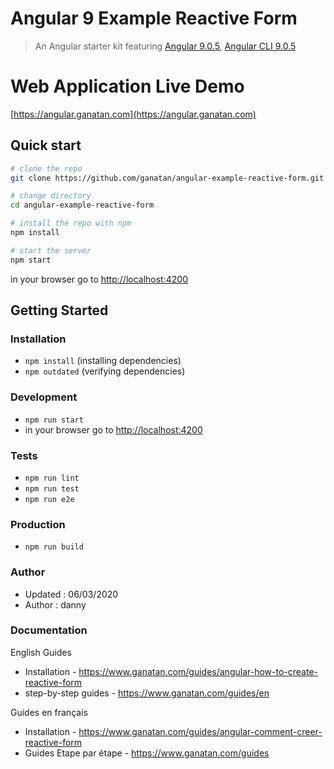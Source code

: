 # Angular 9 Example Reactive Form

> An Angular starter kit featuring [Angular 9.0.5](https://angular.io), [Angular CLI 9.0.5](https://cli.angular.io/)

# Web Application Live Demo
[https://angular.ganatan.com](https://angular.ganatan.com)


## Quick start

```bash
# clone the repo
git clone https://github.com/ganatan/angular-example-reactive-form.git

# change directory
cd angular-example-reactive-form

# install the repo with npm
npm install

# start the server
npm start

```
in your browser go to [http://localhost:4200](http://localhost:4200) 

## Getting Started


### Installation
* `npm install` (installing dependencies)
* `npm outdated` (verifying dependencies)

### Development
* `npm run start`
* in your browser go to [http://localhost:4200](http://localhost:4200) 

### Tests
* `npm run lint`
* `npm run test`
* `npm run e2e`

### Production 
* `npm run build`

### Author
* Updated : 06/03/2020
* Author  : danny

### Documentation

English Guides
- Installation - https://www.ganatan.com/guides/angular-how-to-create-reactive-form
- step-by-step guides - https://www.ganatan.com/guides/en

Guides en français
- Installation - https://www.ganatan.com/guides/angular-comment-creer-reactive-form
- Guides Etape par étape - https://www.ganatan.com/guides
